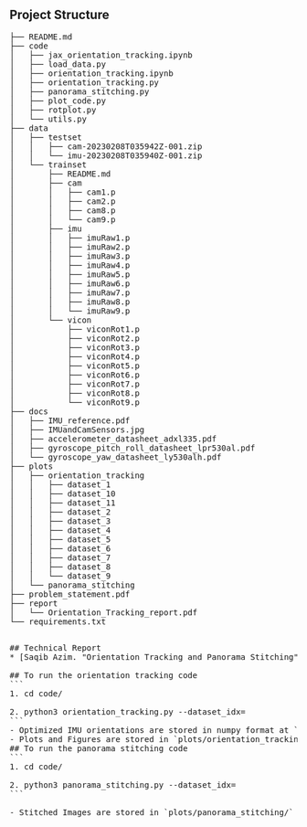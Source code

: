 ## Project Structure
<pre>
├── README.md
├── code
│   ├── jax_orientation_tracking.ipynb
│   ├── load_data.py
│   ├── orientation_tracking.ipynb
│   ├── orientation_tracking.py
│   ├── panorama_stitching.py
│   ├── plot_code.py
│   ├── rotplot.py
│   └── utils.py
├── data
│   ├── testset
│   │   ├── cam-20230208T035942Z-001.zip
│   │   └── imu-20230208T035940Z-001.zip
│   └── trainset
│       ├── README.md
│       ├── cam
│       │   ├── cam1.p
│       │   ├── cam2.p
│       │   ├── cam8.p
│       │   └── cam9.p
│       ├── imu
│       │   ├── imuRaw1.p
│       │   ├── imuRaw2.p
│       │   ├── imuRaw3.p
│       │   ├── imuRaw4.p
│       │   ├── imuRaw5.p
│       │   ├── imuRaw6.p
│       │   ├── imuRaw7.p
│       │   ├── imuRaw8.p
│       │   └── imuRaw9.p
│       └── vicon
│           ├── viconRot1.p
│           ├── viconRot2.p
│           ├── viconRot3.p
│           ├── viconRot4.p
│           ├── viconRot5.p
│           ├── viconRot6.p
│           ├── viconRot7.p
│           ├── viconRot8.p
│           └── viconRot9.p
├── docs
│   ├── IMU_reference.pdf
│   ├── IMUandCamSensors.jpg
│   ├── accelerometer_datasheet_adxl335.pdf
│   ├── gyroscope_pitch_roll_datasheet_lpr530al.pdf
│   └── gyroscope_yaw_datasheet_ly530alh.pdf
├── plots
│   ├── orientation_tracking
│   │   ├── dataset_1
│   │   ├── dataset_10
│   │   ├── dataset_11
│   │   ├── dataset_2
│   │   ├── dataset_3
│   │   ├── dataset_4
│   │   ├── dataset_5
│   │   ├── dataset_6
│   │   ├── dataset_7
│   │   ├── dataset_8
│   │   └── dataset_9
│   └── panorama_stitching
├── problem_statement.pdf
├── report
│   └── Orientation_Tracking_report.pdf
└── requirements.txt
<pre>

## Technical Report
* [Saqib Azim. "Orientation Tracking and Panorama Stitching" January 2023](report/Orientation_Tracking_report.pdf)

## To run the orientation tracking code
```
1. cd code/

2. python3 orientation_tracking.py --dataset_idx=<integer between 1-11>
```
- Optimized IMU orientations are stored in numpy format at `data/ckpt_weights/dataset/`
- Plots and Figures are stored in `plots/orientation_tracking/dataset/`
## To run the panorama stitching code
```
1. cd code/

2. python3 panorama_stitching.py --dataset_idx=<integer between 1-11>
```

- Stitched Images are stored in `plots/panorama_stitching/`
